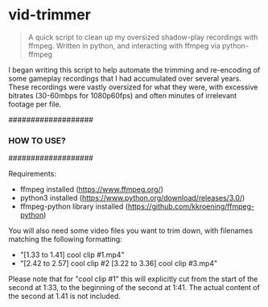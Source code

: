 # vid-trimmer
> A quick script to clean up my oversized shadow-play recordings with ffmpeg.
> Written in python, and interacting with ffmpeg via python-ffmpeg

I began writing this script to help automate the trimming and re-encoding of some gameplay recordings that I had accumulated over several years. These recordings were vastly oversized for what they were, with excessive bitrates (30-60mbps for 1080p60fps) and often minutes of irrelevant footage per file.


###################
### HOW TO USE? ###
###################

Requirements:
- ffmpeg installed (https://www.ffmpeg.org/)
- python3 installed (https://www.python.org/download/releases/3.0/)
- ffmpeg-python library installed (https://github.com/kkroening/ffmpeg-python)

You will also need some video files you want to trim down, with filenames matching the following formatting:
- "[1.33 to 1.41] cool clip #1.mp4"
- "[2.42 to 2.57] cool clip #2 [3.22 to 3.36] cool clip #3.mp4"

Please note that for "cool clip #1" this will explicitly cut from the start of the second at 1:33, to the beginning of the second at 1:41.
The actual content of the second at 1.41 is not included.
